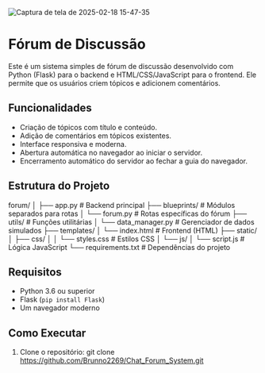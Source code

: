 ![Captura de tela de 2025-02-18 15-47-35](https://github.com/user-attachments/assets/ebae1057-0fc2-4fe8-9baa-036a1b139257)

# Fórum de Discussão
Este é um sistema simples de fórum de discussão desenvolvido com Python (Flask) para o backend e HTML/CSS/JavaScript para o frontend. Ele permite que os usuários criem tópicos e adicionem comentários.

## Funcionalidades
- Criação de tópicos com título e conteúdo.
- Adição de comentários em tópicos existentes.
- Interface responsiva e moderna.
- Abertura automática no navegador ao iniciar o servidor.
- Encerramento automático do servidor ao fechar a guia do navegador.

## Estrutura do Projeto
forum/
│
├── app.py                # Backend principal
├── blueprints/           # Módulos separados para rotas
│   └── forum.py          # Rotas específicas do fórum
├── utils/                # Funções utilitárias
│   └── data_manager.py   # Gerenciador de dados simulados
├── templates/
│   └── index.html        # Frontend (HTML)
├── static/
│   ├── css/
│   │   └── styles.css    # Estilos CSS
│   └── js/
│       └── script.js     # Lógica JavaScript
└── requirements.txt       # Dependências do projeto

## Requisitos
- Python 3.6 ou superior
- Flask (`pip install Flask`)
- Um navegador moderno

## Como Executar
1. Clone o repositório:
   git clone https://github.com/Brunno2269/Chat_Forum_System.git
